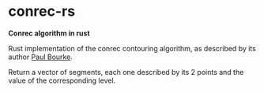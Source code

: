 # conrec-rs

**Conrec algorithm in rust**

Rust implementation of the conrec contouring algorithm, as described by its author [Paul Bourke](http://paulbourke.net/papers/conrec/).

Return a vector of segments, each one described by its 2 points and the value of the corresponding level.
